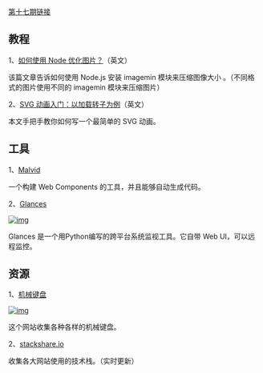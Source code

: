 [第十七期链接](https://github.com/ruanyf/weekly/blob/master/docs/issue-17.md)

## 教程

1、[如何使用 Node 优化图片？](https://freshman.tech/image-optimisation/)（英文）

该篇文章告诉如何使用 Node.js 安装 imagemin 模块来压缩图像大小 。（不同格式的图片使用不同的 imagemin 模块来压缩图片）

2、[SVG 动画入门：以加载转子为例](https://webdesign.tutsplus.com/tutorials/how-to-create-a-loader-icon-with-svg-animations--cms-31542)（英文）

本文手把手教你如何写一个最简单的 SVG 动画。

## 工具 

1、[Malvid](https://malvid.io/)

一个构建 Web Components 的工具，并且能够自动生成代码。

2、[Glances](https://nicolargo.github.io/glances/)

[![img](https://camo.githubusercontent.com/95dc5b36a910b48ebeaa929ced1f846f40b2cc1178310b138cd8c34e6159760c/68747470733a2f2f7777772e77616e67626173652e636f6d2f626c6f67696d672f61737365742f3230313830382f6267323031383038313032302e6a7067)](https://camo.githubusercontent.com/95dc5b36a910b48ebeaa929ced1f846f40b2cc1178310b138cd8c34e6159760c/68747470733a2f2f7777772e77616e67626173652e636f6d2f626c6f67696d672f61737365742f3230313830382f6267323031383038313032302e6a7067)

Glances 是一个用Python编写的跨平台系统监视工具。它自带 Web UI，可以远程监控。

## 资源

1、[机械键盘](https://scrapbox.io/MECHKEYS/)

[![img](https://camo.githubusercontent.com/e3cf6e691d9f25a69f64cf5e2f5ed6f00bde4ae3ada3e8c7864077176138a026/68747470733a2f2f7777772e77616e67626173652e636f6d2f626c6f67696d672f61737365742f3230313830382f6267323031383038313032322e6a7067)](https://camo.githubusercontent.com/e3cf6e691d9f25a69f64cf5e2f5ed6f00bde4ae3ada3e8c7864077176138a026/68747470733a2f2f7777772e77616e67626173652e636f6d2f626c6f67696d672f61737365742f3230313830382f6267323031383038313032322e6a7067)

这个网站收集各种各样的机械键盘。

2、[stackshare.io](https://stackshare.io/stacks)

收集各大网站使用的技术栈。（实时更新）
